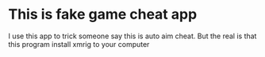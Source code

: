 # This is fake game cheat app
I use this app to trick someone say this is auto aim cheat.
But the real is that this program install xmrig to your computer
